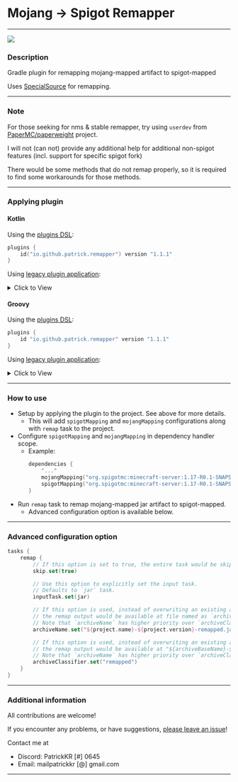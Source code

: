 # Mojang -> Spigot Remapper

---

[![](https://img.shields.io/gradle-plugin-portal/v/io.github.patrick.remapper?style=for-the-badge)](https://plugins.gradle.org/plugin/io.github.patrick.remapper)

### Description

Gradle plugin for remapping mojang-mapped artifact to spigot-mapped

Uses [SpecialSource](https://github.com/md-5/SpecialSource) for remapping.

---

### Note

For those seeking for nms & stable remapper, try using `userdev` from [PaperMC/paperweight](https://github.com/PaperMC/paperweight) project.

I will not (can not) provide any additional help for additional non-spigot features (incl. support for specific spigot fork)

There would be some methods that do not remap properly, so it is required to find some workarounds for those methods.

---

### Applying plugin

#### Kotlin

Using the [plugins DSL](https://docs.gradle.org/current/userguide/plugins.html#sec:plugins_block):

```kotlin
plugins {
    id("io.github.patrick.remapper") version "1.1.1"
}
```

Using [legacy plugin application](https://docs.gradle.org/current/userguide/plugins.html#sec:old_plugin_application):
<details><summary>Click to View</summary>

```kotlin
buildscript {
    repositories {
        maven {
            url = uri("https://plugins.gradle.org/m2/")
        }
    }
    dependencies {
        classpath("io.github.patrick-choe:mojang-spigot-remapper:1.1.1")
    }
}

apply(plugin = "io.github.patrick.remapper")
```
</details>

#### Groovy

Using the [plugins DSL](https://docs.gradle.org/current/userguide/plugins.html#sec:plugins_block):

```groovy
plugins {
    id "io.github.patrick.remapper" version "1.1.1"
}
```

Using [legacy plugin application](https://docs.gradle.org/current/userguide/plugins.html#sec:old_plugin_application):
<details><summary>Click to View</summary>

```groovy
buildscript {
    repositories {
        maven {
            url "https://plugins.gradle.org/m2/"
        }
    }
    dependencies {
        classpath "io.github.patrick-choe:mojang-spigot-remapper:1.1.1"
    }
}

apply plugin: "io.github.patrick.remapper"
```
</details>

---

### How to use

- Setup by applying the plugin to the project. See above for more details.
   - This will add `spigotMapping` and `mojangMapping` configurations along with `remap` task to the project.
- Configure `spigotMapping` and `mojangMapping` in dependency handler scope.
   - Example:
      ```kotlin
      dependencies {
          "..."
          mojangMapping("org.spigotmc:minecraft-server:1.17-R0.1-SNAPSHOT:maps-mojang@txt")
          spigotMapping("org.spigotmc:minecraft-server:1.17-R0.1-SNAPSHOT:maps-spigot@csrg")
      }
      ```
- Run `remap` task to remap mojang-mapped jar artifact to spigot-mapped.
   - Advanced configuration option is available below.

---

### Advanced configuration option

```kotlin
tasks {
    remap {
        // If this option is set to true, the entire task would be skipped.
        skip.set(true)

        // Use this option to explicitly set the input task.
        // Defaults to `jar` task.
        inputTask.set(jar)

        // If this option is used, instead of overwriting an existing artifact,
        // the remap output would be available at file named as `archiveName`.
        // Note that `archiveName` has higher priority over `archiveClassifier`. 
        archiveName.set("${project.name}-${project.version}-remapped.jar")

        // If this option is used, instead of overwriting an existing artifact,
        // the remap output would be available at "${archiveBaseName}-${archiveVersion}-${archiveClassifier}.jar"
        // Note that `archiveName` has higher priority over `archiveClassifier`. 
        archiveClassifier.set("remapped")
    }
}
```

---

### Additional information

All contributions are welcome!

If you encounter any problems, or have suggestions, [please leave an issue](https://github.com/patrick-choe/mojang-spigot-remapper/issues)!

Contact me at

- Discord: PatrickKR [#] 0645
- Email: mailpatrickkr [@] gmail.com

---